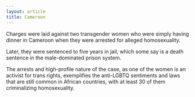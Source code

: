 ```yaml
---
layout: article
title: Cameroon
---
```


Charges were laid against two transgender women who were simply having dinner in Cameroon when they were arrested for alleged homosexuality.

Later, they were sentenced to five years in jail, which some say is a death sentence in the male-dominated prison system.

The arrests and high-profile nature of the case, as one of the women is an activist for trans rights, exemplifies the anti-LGBTQ sentiments and laws that are still common in African countries, with at least 30 of them criminalizing homosexuality.
